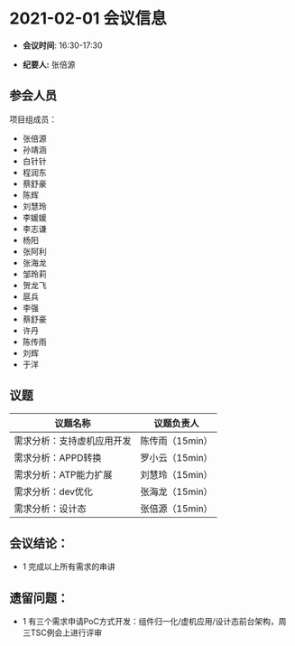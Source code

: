 # 2021-02-01 会议信息  

-  **会议时间**: 16:30-17:30

-  **纪要人:** 张倍源

## 参会人员
项目组成员：
- 张倍源
- 孙靖涵
- 白针针
- 程润东
- 蔡舒豪
- 陈辉
- 刘慧玲
- 李媛媛
- 李志谦
- 杨阳
- 张阿利
- 张海龙
- 邹玲莉
- 贺龙飞
- 扈兵
- 李强
- 蔡舒豪
- 许丹
- 陈传雨
- 刘辉
- 于洋

## 议题

议题名称 | 议题负责人
---- | ----
需求分析：支持虚机应用开发 | 陈传雨（15min）
需求分析：APPD转换  | 罗小云（15min）
需求分析：ATP能力扩展 | 刘慧玲（15min）
需求分析：dev优化 | 张海龙（15min）
需求分析：设计态  | 张倍源（15min）

## 会议结论：
- 1 完成以上所有需求的串讲

## 遗留问题：
- 1 有三个需求申请PoC方式开发：组件归一化/虚机应用/设计态前台架构，周三TSC例会上进行评审
